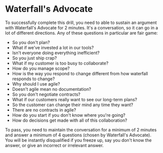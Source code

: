 # Waterfall's Advocate

To successfully complete this drill, you need to able to sustain an argument with Waterfall's Advocate for 2 minutes. It's a conversation, so it can go in a lot of different directions. Any of these questions in particular are fair game:

* So you don't plan?
* What if we've invested a lot in our tools?
* Isn't everyone doing everything inefficient?
* So you just ship crap?
* What if my customer is too busy to collaborate?
* How do you manage scope?
* How is the way you respond to change different from how waterfall responds to change?
* Why should I use agile?
* Doesn't agile mean no documentation?
* So you don't negotiate contracts?
* What if our customers really want to see our long-term plans?
* So the customer can change their mind any time they want?
* There are no contracts in agile?
* How do you start if you don't know where you're going?
* How do decisions get made with all of this collaboration?

To pass, you need to maintain the conversation for a minimum of 2 minutes and answer a minimum of 4 questions (chosen by Waterfall's Advocate). You will be instantly disqualified if you freeze up, say you don't know the answer, or give an incorrect or irrelevant answer.
